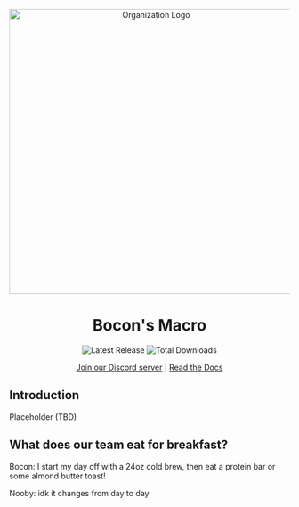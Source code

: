 <p align="center">
  <img src="https://github.com/Bocon-Macro/.github/assets/71742654/30d6bed3-6b86-4ace-a06a-a880484c7dcd" alt="Organization Logo" width="512" height="512">
</p>

<h1 align="center">Bocon's Macro</h1>

<p align="center">
  <img src="https://img.shields.io/github/v/release/Bocon-Macro/your_repository_name?style=flat-square" alt="Latest Release">
  <img src="https://img.shields.io/github/downloads/Bocon-Macro/your_repository_name/total?style=flat-square" alt="Total Downloads">
</p>

<p align="center">
  <a href="https://discord.gg/your_discord_server_link">Join our Discord server</a> |
  <a href="https://your_docs_link_here">Read the Docs</a>
</p>

## Introduction
Placeholder (TBD)

## What does our team eat for breakfast?

Bocon: 
I start my day off with a 24oz cold brew, then eat a protein bar or some almond butter toast!

Nooby: 
idk it changes from day to day
